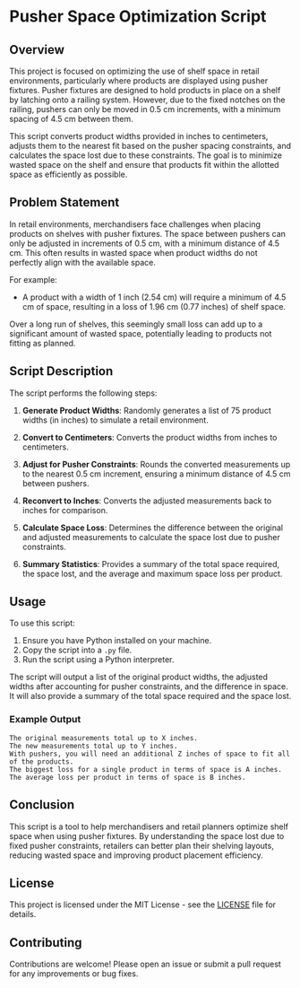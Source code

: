 # Pusher Space Optimization Script

## Overview

This project is focused on optimizing the use of shelf space in retail environments, particularly where products are displayed using pusher fixtures. Pusher fixtures are designed to hold products in place on a shelf by latching onto a railing system. However, due to the fixed notches on the railing, pushers can only be moved in 0.5 cm increments, with a minimum spacing of 4.5 cm between them. 

This script converts product widths provided in inches to centimeters, adjusts them to the nearest fit based on the pusher spacing constraints, and calculates the space lost due to these constraints. The goal is to minimize wasted space on the shelf and ensure that products fit within the allotted space as efficiently as possible.

## Problem Statement

In retail environments, merchandisers face challenges when placing products on shelves with pusher fixtures. The space between pushers can only be adjusted in increments of 0.5 cm, with a minimum distance of 4.5 cm. This often results in wasted space when product widths do not perfectly align with the available space. 

For example:
- A product with a width of 1 inch (2.54 cm) will require a minimum of 4.5 cm of space, resulting in a loss of 1.96 cm (0.77 inches) of shelf space.

Over a long run of shelves, this seemingly small loss can add up to a significant amount of wasted space, potentially leading to products not fitting as planned.

## Script Description

The script performs the following steps:

1. **Generate Product Widths**: Randomly generates a list of 75 product widths (in inches) to simulate a retail environment.

2. **Convert to Centimeters**: Converts the product widths from inches to centimeters.

3. **Adjust for Pusher Constraints**: Rounds the converted measurements up to the nearest 0.5 cm increment, ensuring a minimum distance of 4.5 cm between pushers.

4. **Reconvert to Inches**: Converts the adjusted measurements back to inches for comparison.

5. **Calculate Space Loss**: Determines the difference between the original and adjusted measurements to calculate the space lost due to pusher constraints.

6. **Summary Statistics**: Provides a summary of the total space required, the space lost, and the average and maximum space loss per product.

## Usage

To use this script:

1. Ensure you have Python installed on your machine.
2. Copy the script into a `.py` file.
3. Run the script using a Python interpreter.

The script will output a list of the original product widths, the adjusted widths after accounting for pusher constraints, and the difference in space. It will also provide a summary of the total space required and the space lost.

### Example Output

```
The original measurements total up to X inches.
The new measurements total up to Y inches.
With pushers, you will need an additional Z inches of space to fit all of the products.
The biggest loss for a single product in terms of space is A inches.
The average loss per product in terms of space is B inches.
```

## Conclusion

This script is a tool to help merchandisers and retail planners optimize shelf space when using pusher fixtures. By understanding the space lost due to fixed pusher constraints, retailers can better plan their shelving layouts, reducing wasted space and improving product placement efficiency.

## License

This project is licensed under the MIT License - see the [LICENSE](LICENSE) file for details.

## Contributing

Contributions are welcome! Please open an issue or submit a pull request for any improvements or bug fixes.